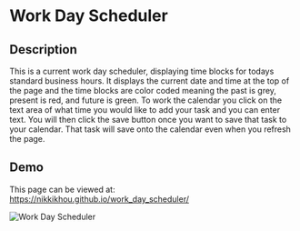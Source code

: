 # Work Day Scheduler

## Description

This is a current work day scheduler, displaying time blocks for todays standard business hours. It displays the current date and time at the top of the page and the time blocks are color coded meaning the past is grey, present is red, and future is green. To work the calendar you click on the text area of what time you would like to add your task and you can enter text. You will then click the save button once you want to save that task to your calendar. That task will save onto the calendar even when you refresh the page.

## Demo

This page can be viewed at: https://nikkikhou.github.io/work_day_scheduler/


![Work Day Scheduler](https://user-images.githubusercontent.com/112020537/194929924-c15bdc90-b0fa-4e41-b530-b0b121fc0e43.jpg)



